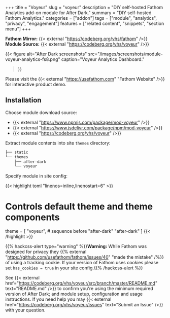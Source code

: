 +++
title = "Voyeur"
slug = "voyeur"
description = "DIY self-hosted Fathom Analytics add-on module for After Dark."
summary = "DIY self-hosted Fathom Analytics."
categories = ["addon"]
tags = ["module", "analytics", "privacy", "engagement"]
features = ["related content", "snippets", "section menu"]
+++

**Fathom Mirror:** {{< external "https://codeberg.org/vhs/fathom" />}}<br>
**Module Source:** {{< external "https://codeberg.org/vhs/voyeur" />}}

{{< figure alt="After Dark screenshots"
  src="/images/screenshots/module-voyeur-analytics-fs8.png"
  caption="Voyeur Analytics Dashboard."
>}}

Please visit the {{< external "https://usefathom.com" "Fathom Website" />}} for interactive product demo.

## Installation

Choose module download source:

- {{< external "https://www.npmjs.com/package/mod-voyeur" />}}
- {{< external "https://www.jsdelivr.com/package/npm/mod-voyeur" />}}
- {{< external "https://codeberg.org/vhs/voyeur" />}}

Extract module contents into site `themes` directory:

```sh
├── static
└── themes
    ├── after-dark
    └── voyeur
```

Specify module in site config:

{{< highlight toml "linenos=inline,linenostart=6" >}}
# Controls default theme and theme components
theme = [
  "voyeur", # sequence before "after-dark"
  "after-dark"
]
{{< /highlight >}}

{{% hackcss-alert type="warning" %}}**Warning:** While Fathom was designed for privacy they {{% external "https://github.com/usefathom/fathom/issues/40" "made the mistake" /%}} of using a tracking cookie. If your version of Fathom uses cookies please set `has_cookies = true` in your site config.{{% /hackcss-alert %}}

See {{< external href="https://codeberg.org/vhs/voyeur/src/branch/master/README.md" text="README.md" />}} to confirm you're using the minimum required version of After Dark; and module setup, configuration and usage instructions. If you need help you may {{< external href="https://codeberg.org/vhs/voyeur/issues" text="Submit an Issue" />}} with your question.
